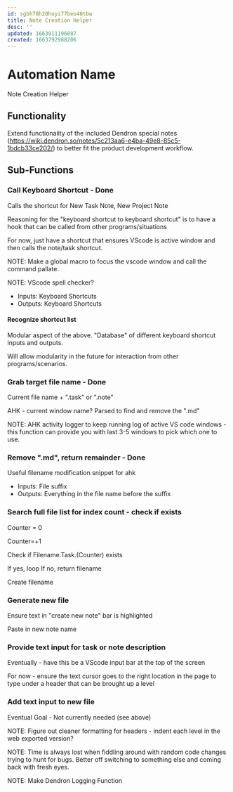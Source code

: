 ```yaml
---
id: sgbh78h20hoyi77beo40tbw
title: Note Creation Helper
desc: ''
updated: 1663911196887
created: 1663792988206
---
```



# Automation Name
Note Creation Helper

## Functionality
Extend functionality of the included Dendron special notes (https://wiki.dendron.so/notes/5c213aa6-e4ba-49e8-85c5-1bdcb33ce202/) to better fit the product development workflow. 

## Sub-Functions

### Call Keyboard Shortcut - Done
Calls the shortcut for New Task Note, New Project Note

Reasoning for the "keyboard shortcut to keyboard shortcut" is to have a hook that can be called from other programs/situations

For now, just have a shortcut that ensures VScode is active window and then calls the note/task shortcut. 

NOTE: Make a global macro to focus the vscode window and call the command pallate. 

NOTE: VScode spell checker?

- Inputs: Keyboard Shortcuts
- Outputs: Keyboard Shortcuts

#### Recognize shortcut list
Modular aspect of the above. "Database" of different keyboard shortcut inputs and outputs. 

Will allow modularity in the future for interaction from other programs/scenarios.

### Grab target file name - Done 
Current file name + ".task" or ".note" 

AHK - current window name? Parsed to find and remove the ".md"

NOTE: AHK activity logger to keep running log of active VS code windows - this function can provide you with last 3-5 windows to pick which one to use. 



### Remove ".md", return remainder - Done
Useful filename modification snippet for ahk

- Inputs: File suffix
- Outputs: Everything in the file name before the suffix

### Search full file list for index count - check if exists
Counter = 0

Counter=+1

Check if Filename.Task.(Counter) exists

If yes, loop
If no, return filename

Create filename

### Generate new file
Ensure text in "create new note" bar is highlighted

Paste in new note name

### Provide text input for task or note description
Eventually - have this be a VScode input bar at the top of the screen

For now - ensure the text cursor goes to the right location in the page to type under a header that can be brought up a level 

### Add text input to new file
Eventual Goal - Not currently needed (see above)

NOTE: Figure out cleaner formatting for headers - indent each level in the web exported version?

NOTE: Time is always lost when fiddling around with random code changes trying to hunt for bugs. Better off switching to something else and coming back with fresh eyes. 

NOTE: Make Dendron Logging Function